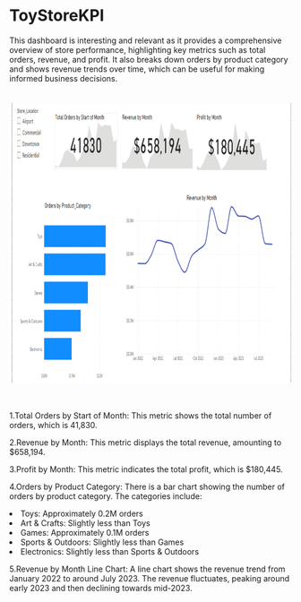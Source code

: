 # ToyStoreKPI
This dashboard is interesting and relevant as it provides a comprehensive overview of store performance, highlighting key metrics such as total orders, revenue, and profit. It also breaks down orders by product category and shows revenue trends over time, which can be useful for making informed business decisions.<br/>
<br/>
<br/>
<img src='toy store.png' height=500><br/>
<br/>
<br/>

1.Total Orders by Start of Month: This metric shows the total number of orders, which is 41,830.<br/>

2.Revenue by Month: This metric displays the total revenue, amounting to $658,194.<br/>

3.Profit by Month: This metric indicates the total profit, which is $180,445.<br/>

4.Orders by Product Category: There is a bar chart showing the number of orders by product category. The categories include:

<li>Toys: Approximately 0.2M orders</li>

<li>Art & Crafts: Slightly less than Toys</li>

<li>Games: Approximately 0.1M orders</li>

<li>Sports & Outdoors: Slightly less than Games</li>

<li>Electronics: Slightly less than Sports & Outdoors</li>

5.Revenue by Month Line Chart: A line chart shows the revenue trend from January 2022 to around July 2023. The revenue fluctuates, peaking around early 2023 and then declining towards mid-2023.<br/>
